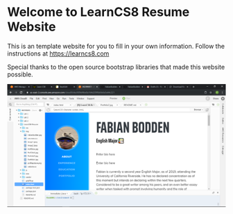 
# Welcome to LearnCS8 Resume Website

This is an template website for you to fill in your own information. Follow the instructions at https://learncs8.com

Special thanks to the open source bootstrap libraries that made this website possible. 

![The image](img/Website.png)
